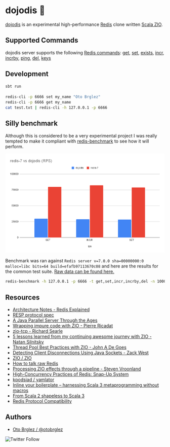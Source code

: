 # dojodis 🍤

[dojodis] is an experimental high-performance [Redis][redis] clone written [Scala ZIO][zio].

## Supported Commands

dojodis server supports the following [Redis commands][commands]: [get], [set], [exists], [incr],
[incrby], [ping], [del], [keys]

## Development

```bash
sbt run

redis-cli -p 6666 set my_name "Oto Brglez"
redis-cli -p 6666 get my_name
cat test.txt | redis-cli -h 127.0.0.1 -p 6666
```

## Silly benchmark

Although this is considered to be a very experimental project I was really
tempted to make it compliant with [redis-benchmark] to see how it will perform.

![Simple dojodis vs. Redis v7 benchmark](redis-7_vs_dojodis.png)

Benchmark was ran against `Redis server v=7.0.0 sha=00000000:0 malloc=libc bits=64 build=efafb97113670c08`
and here are the results for the common test
suite. [Raw data can be found here.](https://docs.google.com/spreadsheets/d/1j7HTP2EndiljV50Twluc2WLb1pS3Nt9yf1puyMWETRo/edit?usp=sharing)

```bash
redis-benchmark -h 127.0.0.1 -p 6666 -t get,set,incr,incrby,del -n 100000 -c 4 --csv
```

## Resources

- [Architecture Notes - Redis Explained](https://architecturenotes.co/redis/)
- [RESP protocol spec](https://redis.io/docs/reference/protocol-spec/)
- [A Java Parallel Server Through the Ages](https://www.cs.unh.edu/~charpov/programming-futures.html)
- [Wrapping impure code with ZIO - Pierre Ricadat](https://medium.com/@ghostdogpr/wrapping-impure-code-with-zio-9265c219e2e)
- [zio-tcp - Richard Searle](https://github.com/searler/zio-tcp)
- [5 lessons learned from my continuing awesome journey with ZIO - Natan Silnitsky](https://medium.com/wix-engineering/5-lessons-learned-from-my-continuing-awesome-journey-with-zio-66319d12ed7c)
- [Thread Pool Best Practices with ZIO - John A De Goes](https://degoes.net/articles/zio-threads)
- [Detecting Client Disconnections Using Java Sockets - Zack West](https://www.alpharithms.com/detecting-client-disconnections-java-sockets-091416/)
- [ZIO / ZIO](https://github.com/zio/zio/issues/3649#issuecomment-631541249)
- [How to talk raw Redis](https://www.compose.com/articles/how-to-talk-raw-redis/)
- [Processing ZIO effects through a pipeline - Steven Vroonland](https://medium.com/@svroonland/processing-zio-effects-through-a-pipeline-c469e28dff62)
- [High-Concurrency Practices of Redis: Snap-Up System](https://www.alibabacloud.com/blog/high-concurrency-practices-of-redis-snap-up-system_597858)
- [kpodsiad / yamlator](https://github.com/kpodsiad/yamlator)
- [Inline your boilerplate – harnessing Scala 3 metaprogramming without macros](https://scalac.io/blog/inline-your-boilerplate-harnessing-scala3-metaprogramming-without-macros/)
- [From Scala 2 shapeless to Scala 3](http://www.limansky.me/posts/2021-07-26-from-scala-2-shapeless-to-scala-3.html)
- [Redis Protocol Compatibility](https://redis.pjam.me/post/chapter-5-redis-protocol-compatibility/)

## Authors

- [Oto Brglez / @otobrglez][otobrglez]

![Twitter Follow](https://img.shields.io/twitter/follow/otobrglez?style=social)

[dojodis]: https://github.com/otobrglez/dojodis

[redis]: https://redis.io

[zio]: https://zio.dev

[otobrglez]: https://github.com/otobrglez

[get]: https://redis.io/commands/get/

[set]: https://redis.io/commands/set/

[exists]: https://redis.io/commands/exists/

[incr]: https://redis.io/commands/incr/

[incrby]: https://redis.io/commands/incrby/

[ping]: https://redis.io/commands/ping/

[commands]: https://redis.io/commands/

[del]: https://redis.io/del/

[keys]: https://redis.io/commands/

[redis-benchmark]: https://redis.io/docs/reference/optimization/benchmarks/
